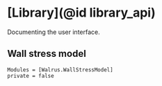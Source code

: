 # [Library](@id library_api)

Documenting the user interface.

## Wall stress model
```@autodocs
Modules = [Walrus.WallStressModel]
private = false
```